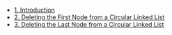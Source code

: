 - [1. Introduction](1__Introduction/readme.md) 
- [2. Deleting the First Node from a Circular Linked List](2__Deleting_the_First_Node_from_a_Circular_Linked_List/readme.md) 
- [3. Deleting the Last Node from a Circular Linked List](3__Deleting_the_Last_Node_from_a_Circular_Linked_List/readme.md) 
